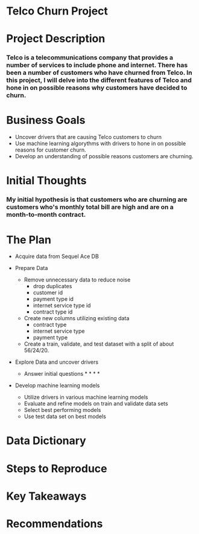 # Telco Churn Project


# Project Description

### Telco is a telecommunications company that provides a number of services to include phone and internet. There has been a number of customers who have churned from Telco. In this project, I will delve into the different features of Telco and hone in on possible reasons why customers have decided to churn. 


# Business Goals

* Uncover drivers that are causing Telco customers to churn
* Use machine learning algorythms with drivers to hone in on possible reasons for customer churn.
* Develop an understanding of possible reasons customers are churning.

# Initial Thoughts

### My initial hypothesis is that customers who are churning are customers who's monthly total bill are high and are on a month-to-month contract.

# The Plan

* Acquire data from Sequel Ace DB

* Prepare Data
    * Remove unnecessary data to reduce noise
        * drop duplicates
        * customer id
        * payment type id
        * internet service type id
        * contract type id
    * Create new columns utilizing existing data
        * contract type
        * internet service type
        * payment type
    * Create a train, validate, and test dataset with a split of about 56/24/20. 

* Explore Data and uncover drivers
    * Answer initial questions
        *
        *
        *
        *

* Develop machine learning models
    * Utilize drivers in various machine learning models
    * Evaluate and refine models on train and validate data sets
    * Select best performing models
    * Use test data set on best models
    
        


# Data Dictionary


# Steps to Reproduce


# Key Takeaways


# Recommendations
